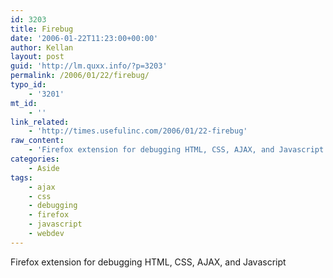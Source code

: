 ```yaml
---
id: 3203
title: Firebug
date: '2006-01-22T11:23:00+00:00'
author: Kellan
layout: post
guid: 'http://lm.quxx.info/?p=3203'
permalink: /2006/01/22/firebug/
typo_id:
    - '3201'
mt_id:
    - ''
link_related:
    - 'http://times.usefulinc.com/2006/01/22-firebug'
raw_content:
    - 'Firefox extension for debugging HTML, CSS, AJAX, and Javascript'
categories:
    - Aside
tags:
    - ajax
    - css
    - debugging
    - firefox
    - javascript
    - webdev
---
```


Firefox extension for debugging HTML, CSS, AJAX, and Javascript